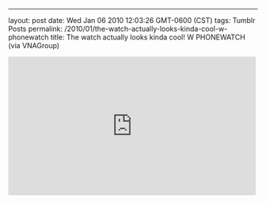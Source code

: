 ---
layout: post
date: Wed Jan 06 2010 12:03:26 GMT-0600 (CST)
tags: Tumblr Posts
permalink: /2010/01/the-watch-actually-looks-kinda-cool-w-phonewatch
title: The watch actually looks kinda cool!
W PHONEWATCH (via VNAGroup)

<iframe width="500" height="281" id="youtube_iframe" src="https://www.youtube.com/embed/tAITkcjs3Fk?feature=oembed&amp;enablejsapi=1&amp;origin=http://safe.txmblr.com&amp;wmode=opaque" frameborder="0" allowfullscreen=""></iframe>
